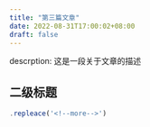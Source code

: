 ```yaml
---
title: "第三篇文章"
date: 2022-08-31T17:00:02+08:00
draft: false
---
```


descrption: 这是一段关于文章的描述


<!--more-->

## 二级标题

```javascript
.repleace('<!--more-->')
```

